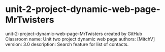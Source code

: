 # unit-2-project-dynamic-web-page-MrTwisters
unit-2-project-dynamic-web-page-MrTwisters created by GitHub Classroom
name: Unit two project dynamic web page
authors: [MitchV]
version: 3.0
description: Search feature for list of contacts.
